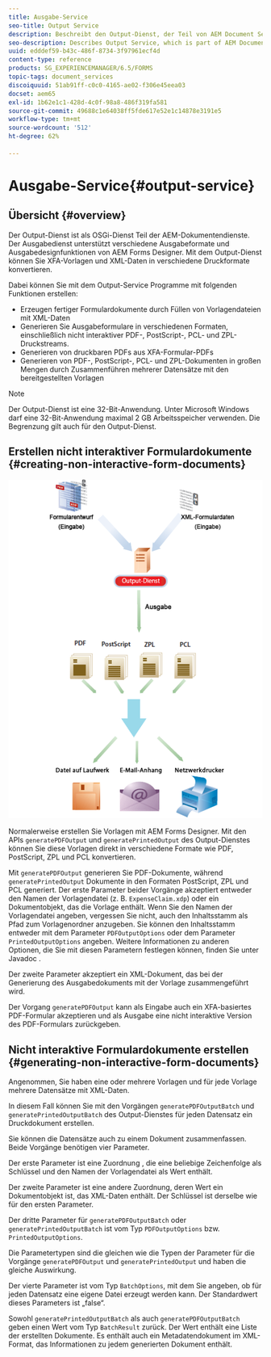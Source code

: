 ```yaml
---
title: Ausgabe-Service
seo-title: Output Service
description: Beschreibt den Output-Dienst, der Teil von AEM Document Services ist
seo-description: Describes Output Service, which is part of AEM Document Services
uuid: edddef59-b43c-486f-8734-3f97961ecf4d
content-type: reference
products: SG_EXPERIENCEMANAGER/6.5/FORMS
topic-tags: document_services
discoiquuid: 51ab91ff-c0c0-4165-ae02-f306e45eea03
docset: aem65
exl-id: 1b62e1c1-428d-4c0f-98a8-486f319fa581
source-git-commit: 49688c1e64038ff5fde617e52e1c14878e3191e5
workflow-type: tm+mt
source-wordcount: '512'
ht-degree: 62%

---
```


# Ausgabe-Service{#output-service}

## Übersicht {#overview}

Der Output-Dienst ist als OSGi-Dienst Teil der AEM-Dokumentendienste. Der Ausgabedienst unterstützt verschiedene Ausgabeformate und Ausgabedesignfunktionen von AEM Forms Designer. Mit dem Output-Dienst können Sie XFA-Vorlagen und XML-Daten in verschiedene Druckformate konvertieren.

Dabei können Sie mit dem Output-Service Programme mit folgenden Funktionen erstellen:

* Erzeugen fertiger Formulardokumente durch Füllen von Vorlagendateien mit XML-Daten
* Generieren Sie Ausgabeformulare in verschiedenen Formaten, einschließlich nicht interaktiver PDF-, PostScript-, PCL- und ZPL-Druckstreams.
* Generieren von druckbaren PDFs aus XFA-Formular-PDFs
* Generieren von PDF-, PostScript-, PCL- und ZPL-Dokumenten in großen Mengen durch Zusammenführen mehrerer Datensätze mit den bereitgestellten Vorlagen

>[!NOTE]
>
>Der Output-Dienst ist eine 32-Bit-Anwendung. Unter Microsoft Windows darf eine 32-Bit-Anwendung maximal 2 GB Arbeitsspeicher verwenden. Die Begrenzung gilt auch für den Output-Dienst.

## Erstellen nicht interaktiver Formulardokumente {#creating-non-interactive-form-documents}

![usingOutput_modified](assets/usingoutput_modified.png)

Normalerweise erstellen Sie Vorlagen mit AEM Forms Designer. Mit den APIs `generatePDFOutput` und `generatePrintedOutput` des Output-Dienstes können Sie diese Vorlagen direkt in verschiedene Formate wie PDF, PostScript, ZPL und PCL konvertieren.

Mit `generatePDFOutput` generieren Sie PDF-Dokumente, während `generatePrintedOutput` Dokumente in den Formaten PostScript, ZPL und PCL generiert. Der erste Parameter beider Vorgänge akzeptiert entweder den Namen der Vorlagendatei (z. B. `ExpenseClaim.xdp`) oder ein Dokumentobjekt, das die Vorlage enthält. Wenn Sie den Namen der Vorlagendatei angeben, vergessen Sie nicht, auch den Inhaltsstamm als Pfad zum Vorlagenordner anzugeben. Sie können den Inhaltsstamm entweder mit dem Parameter `PDFOutputOptions` oder dem Parameter `PrintedOutputOptions` angeben. Weitere Informationen zu anderen Optionen, die Sie mit diesen Parametern festlegen können, finden Sie unter Javadoc .

Der zweite Parameter akzeptiert ein XML-Dokument, das bei der Generierung des Ausgabedokuments mit der Vorlage zusammengeführt wird.

Der Vorgang `generatePDFOutput` kann als Eingabe auch ein XFA-basiertes PDF-Formular akzeptieren und als Ausgabe eine nicht interaktive Version des PDF-Formulars zurückgeben.

## Nicht interaktive Formulardokumente erstellen {#generating-non-interactive-form-documents}

Angenommen, Sie haben eine oder mehrere Vorlagen und für jede Vorlage mehrere Datensätze mit XML-Daten.

In diesem Fall können Sie mit den Vorgängen `generatePDFOutputBatch` und `generatePrintedOutputBatch` des Output-Dienstes für jeden Datensatz ein Druckdokument erstellen.

Sie können die Datensätze auch zu einem Dokument zusammenfassen. Beide Vorgänge benötigen vier Parameter.

Der erste Parameter ist eine Zuordnung , die eine beliebige Zeichenfolge als Schlüssel und den Namen der Vorlagendatei als Wert enthält.

Der zweite Parameter ist eine andere Zuordnung, deren Wert ein Dokumentobjekt ist, das XML-Daten enthält. Der Schlüssel ist derselbe wie für den ersten Parameter.

Der dritte Parameter für `generatePDFOutputBatch` oder `generatePrintedOutputBatch` ist vom Typ `PDFOutputOptions` bzw. `PrintedOutputOptions`.

Die Parametertypen sind die gleichen wie die Typen der Parameter für die Vorgänge `generatePDFOutput` und `generatePrintedOutput` und haben die gleiche Auswirkung.

Der vierte Parameter ist vom Typ `BatchOptions`, mit dem Sie angeben, ob für jeden Datensatz eine eigene Datei erzeugt werden kann. Der Standardwert dieses Parameters ist „false“.

Sowohl `generatePrintedOutputBatch` als auch `generatePDFOutputBatch` geben einen Wert vom Typ `BatchResult` zurück. Der Wert enthält eine Liste der erstellten Dokumente. Es enthält auch ein Metadatendokument im XML-Format, das Informationen zu jedem generierten Dokument enthält.
